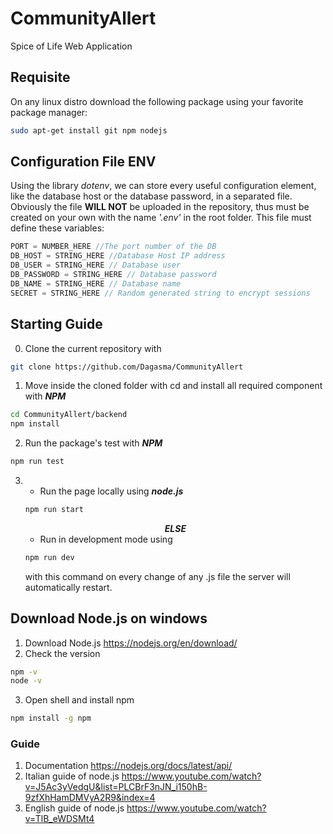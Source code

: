 # CommunityAllert
Spice of Life Web Application
## Requisite
On any linux distro download the following package using your favorite package manager:
```sh
sudo apt-get install git npm nodejs
```
## Configuration File ENV
Using the library <i>dotenv</i>, we can store every useful configuration element, like the database host or the database password, in a separated file.
Obviously the file <b>WILL NOT</b> be uploaded in the repository, thus must be created on your own with the name <i>'.env'</i> in the root folder.
This file must define these variables:
```js
PORT = NUMBER_HERE //The port number of the DB
DB_HOST = STRING_HERE //Database Host IP address
DB_USER = STRING_HERE // Database user
DB_PASSWORD = STRING_HERE // Database password
DB_NAME = STRING_HERE // Database name
SECRET = STRING_HERE // Random generated string to encrypt sessions
```

## Starting Guide
0. Clone the current repository with
```bash
git clone https://github.com/Dagasma/CommunityAllert
```

1. Move inside the cloned folder with cd and install all required component with <b><i>NPM</b></i>
```bash
cd CommunityAllert/backend
npm install
```
2. Run the package's test with <b><i>NPM</b></i>
```bash
npm run test
```

3. + Run the page locally using <b><i>node.js</b></i>
    ```bash
    npm run start
    ```
    <b><i><center>ELSE</center></b></i>
    + Run in development mode using 
    ```bash
    npm run dev
    ```
    with this command on every change of any .js file the server will automatically restart.

## Download Node.js on windows
1.  Download Node.js https://nodejs.org/en/download/
2.  Check the version 
```bash
npm -v
node -v
```
3. Open shell and install npm 
```bash
npm install -g npm
```
### Guide
1. Documentation https://nodejs.org/docs/latest/api/
2. Italian guide of node.js https://www.youtube.com/watch?v=J5Ac3yVedgU&list=PLCBrF3nJN_i150hB-9zfXhHamDMVyA2R9&index=4
3. English guide of node.js https://www.youtube.com/watch?v=TlB_eWDSMt4
